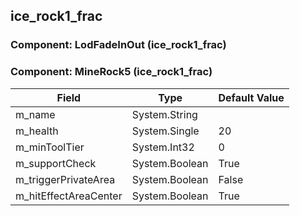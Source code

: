 ## ice_rock1_frac

### Component: LodFadeInOut (ice_rock1_frac)

### Component: MineRock5 (ice_rock1_frac)

|Field|Type|Default Value|
|-----|----|-------------|
|m_name|System.String||
|m_health|System.Single|20|
|m_minToolTier|System.Int32|0|
|m_supportCheck|System.Boolean|True|
|m_triggerPrivateArea|System.Boolean|False|
|m_hitEffectAreaCenter|System.Boolean|True|

